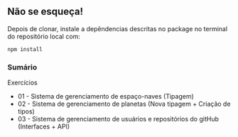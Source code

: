 ## Não se esqueça!

Depois de clonar, instale a depêndencias descritas no package no terminal do repositório local com:

`npm install`

### Sumário

Exercícios

* 01 - Sistema de gerenciamento de espaço-naves (Tipagem)
* 02 - Sistema de gerenciamento de planetas (Nova tipagem + Criação de tipos)
* 03 - Sistema de gerenciamento de usuários e repositórios do gitHub (Interfaces + API)
